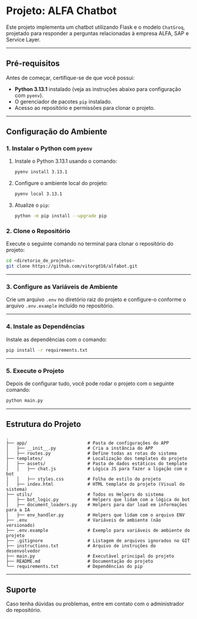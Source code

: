# Projeto: ALFA Chatbot

Este projeto implementa um chatbot utilizando Flask e o modelo `ChatGroq`, projetado para responder a perguntas relacionadas à empresa ALFA, SAP e Service Layer.

---

## **Pré-requisitos**

Antes de começar, certifique-se de que você possui:
- **Python 3.13.1** instalado (veja as instruções abaixo para configuração com `pyenv`).
- O gerenciador de pacotes `pip` instalado.
- Acesso ao repositório e permissões para clonar o projeto.

---

## **Configuração do Ambiente**

### 1. Instalar o Python com `pyenv`

1. Instale o Python 3.13.1 usando o comando:
   ```bash
   pyenv install 3.13.1
   ```

2. Configure o ambiente local do projeto:
   ```bash
   pyenv local 3.13.1
   ```

3. Atualize o `pip`:
   ```bash
   python -m pip install --upgrade pip
   ```

### 2. Clone o Repositório

Execute o seguinte comando no terminal para clonar o repositório do projeto:
```bash
cd <diretorio_de_projetos>
git clone https://github.com/vitorgd16/alfabot.git
```

---

### 3. Configure as Variáveis de Ambiente

Crie um arquivo `.env` no diretório raiz do projeto e configure-o conforme o arquivo `.env.example` incluído no repositório.

---

### 4. Instale as Dependências
Instale as dependências com o comando:
   ```bash
   pip install -r requirements.txt
   ```

---

### 5. Execute o Projeto

Depois de configurar tudo, você pode rodar o projeto com o seguinte comando:
```bash
python main.py
```

---

## **Estrutura do Projeto**

```plaintext
.
├── app/                       # Pasta de configurações do APP
│   ├── __init__.py            # Cria a instância do APP
│   ├── routes.py              # Define todas as rotas do sistema
├── templates/                 # Localização dos templates do projeto
│   ├── assets/                # Pasta de dados estáticos do template
│   │   ├── chat.js            # Lógica JS para fazer a ligação com o bot
│   │   ├── styles.css         # Folha de estilo do projeto
│   ├── index.html             # HTML template do projeto (Visual do sistema)
├── utils/                     # Todos os Helpers do sistema
│   ├── bot_logic.py           # Helpers que lidam com a lógica do bot
│   ├── document_loaders.py    # Helpers para dar load em informações para a IA
│   ├── env_handler.py         # Helpers que lidam com o arquivo ENV
├── .env                       # Variáveis de ambiente (não versionado)
├── .env.example               # Exemplo para variáveis de ambiente do projeto
├── .gitignore                 # Listagem de arquivos ignorados no GIT
├── instructions.txt           # Arquivo de instruções do desenvolvedor
├── main.py                    # Executável principal do projeto
├── README.md                  # Documentação do projeto
└── requirements.txt           # Dependências do pip
```

---

## **Suporte**

Caso tenha dúvidas ou problemas, entre em contato com o administrador do repositório.
